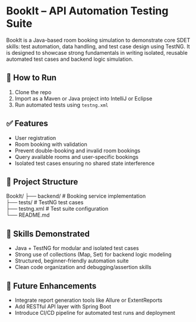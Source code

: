 # BookIt – API Automation Testing Suite

BookIt is a Java-based room booking simulation to demonstrate core SDET skills: test automation, data handling, and test case design using TestNG. It is designed to showcase strong fundamentals in writing isolated, reusable automated test cases and backend logic simulation.

## 🔧 How to Run

1. Clone the repo  
2. Import as a Maven or Java project into IntelliJ or Eclipse  
3. Run automated tests using `testng.xml`  

## ✅ Features

- User registration  
- Room booking with validation  
- Prevent double-booking and invalid room bookings  
- Query available rooms and user-specific bookings  
- Isolated test cases ensuring no shared state interference  

## 📁 Project Structure

BookIt/
├── backend/               # Booking service implementation  
├── tests/                 # TestNG test cases  
├── testng.xml             # Test suite configuration  
└── README.md              


## 📌 Skills Demonstrated

- Java + TestNG for modular and isolated test cases  
- Strong use of collections (Map, Set) for backend logic modeling  
- Structured, beginner-friendly automation suite  
- Clean code organization and debugging/assertion skills  

## 🧪 Future Enhancements

- Integrate report generation tools like Allure or ExtentReports  
- Add RESTful API layer with Spring Boot  
- Introduce CI/CD pipeline for automated test runs and deployment
